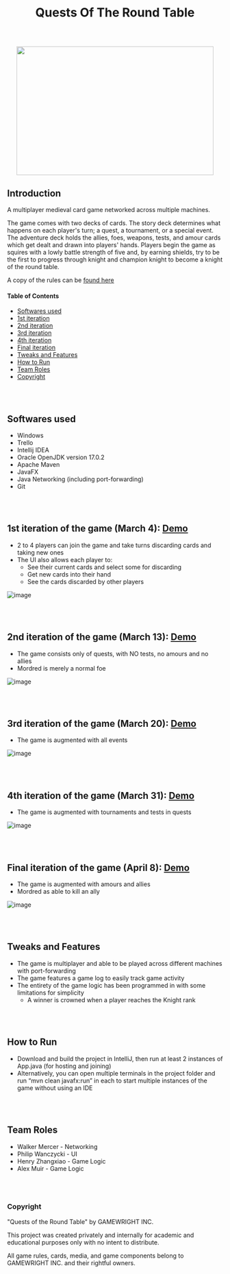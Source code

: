 <h1 align="center">
    Quests Of The Round Table
  <br>
  <br>
  <p align="center">
  	<img width="460" height="300" src="https://user-images.githubusercontent.com/44578113/166127909-791b4146-25d0-44d0-9bde-bee958cbd330.png">
	</p>
</h1>

## Introduction

A multiplayer medieval card game networked across multiple machines.

The game comes with two decks of cards. The story deck determines what happens on each player's turn; a quest, a tournament, or a special event.
The adventure deck holds the allies, foes, weapons, tests, and amour cards which get dealt and drawn into players' hands.
Players begin the game as squires with a lowly battle strength of five and, by earning shields, try to be the first to progress through knight and champion knight to become a knight of the round table.

A copy of the rules can be [found here](https://www.fgbradleys.com/rules/rules4/Quests%20of%20the%20Round%20Table%20-%20rules.pdf)

#### Table of Contents
- [Softwares used](#softwares)
- [1st iteration](#first)
- [2nd iteration](#second)
- [3rd iteration](#third)
- [4th iteration](#fourth)
- [Final iteration](#final)
- [Tweaks and Features](#tweaks)
- [How to Run](#run)
- [Team Roles](#roles)
- [Copyright](#copyright)


<br></br>
## Softwares used <a name="softwares"></a>

- Windows
- Trello
- Intellij IDEA
- Oracle OpenJDK version 17.0.2
- Apache Maven
- JavaFX
- Java Networking (including port-forwarding)
- Git


<br></br>
## 1st iteration of the game (March 4): [Demo](https://www.youtube.com/watch?v=cYr4cSpDKhM) <a name="first"></a>
- 2 to 4 players can join the game and take turns discarding cards and taking new ones
- The UI also allows each player to:
	- See their current cards and select some for discarding
	- Get new cards into their hand
	- See the cards discarded by other players

![image](https://user-images.githubusercontent.com/44578113/166127520-a06c0fd3-75ed-41f3-8f18-bce12fdffe2a.png)


<br></br>
## 2nd iteration of the game (March 13): [Demo](https://www.youtube.com/watch?v=NdfmuBfkgcY) <a name="second"></a>
- The game consists only of quests, with NO tests, no amours and no allies
- Mordred is merely a normal foe

![image](https://user-images.githubusercontent.com/44578113/166127638-616ab155-a865-4104-ab05-9029bc308555.png)


<br></br>
## 3rd iteration of the game (March 20): [Demo](https://www.youtube.com/watch?v=B8WLqqNAn3M) <a name="third"></a>
- The game is augmented with all events

![image](https://user-images.githubusercontent.com/44578113/166127666-082ef67d-b096-43a4-9483-a7b4a59440ac.png)


<br></br>
## 4th iteration of the game (March 31): [Demo](https://www.youtube.com/watch?v=jxndgWbg8mg) <a name="fourth"></a>
- The game is augmented with tournaments and tests in quests

![image](https://user-images.githubusercontent.com/44578113/166127714-7af75fca-8c17-4870-bd24-c8152d96d168.png)


<br></br>
## Final iteration of the game (April 8): [Demo](https://www.youtube.com/watch?v=jWEatQwQw0E) <a name="final"></a>
- The game is augmented with amours and allies
- Mordred as able to kill an ally

![image](https://user-images.githubusercontent.com/44578113/166127746-38f472b6-d395-4ec0-8e5f-c9e08a2b43a7.png)


<br></br>
## Tweaks and Features <a name="tweaks"></a>
- The game is multiplayer and able to be played across different machines with port-forwarding
- The game features a game log to easily track game activity
- The entirety of the game logic has been programmed in with some limitations for simplicity
	- A winner is crowned when a player reaches the Knight rank


<br></br>
## How to Run <a name="run"></a>
- Download and build the project in IntelliJ, then run at least 2 instances of App.java (for hosting and joining)
- Alternatively, you can open multiple terminals in the project folder and run “mvn clean javafx:run” in each to start multiple instances of the game without using an IDE


<br></br>
## Team Roles <a name="roles"></a>
- Walker Mercer - Networking 
- Philip Wanczycki - UI 
- Henry Zhangxiao - Game Logic
- Alex Muir - Game Logic


<br></br>
### Copyright <a name="copyright"></a>
"Quests of the Round Table" by GAMEWRIGHT INC.

This project was created privately and internally for academic and educational purposes only with no intent to distribute.

All game rules, cards, media, and game components belong to GAMEWRIGHT INC. and their rightful owners.






